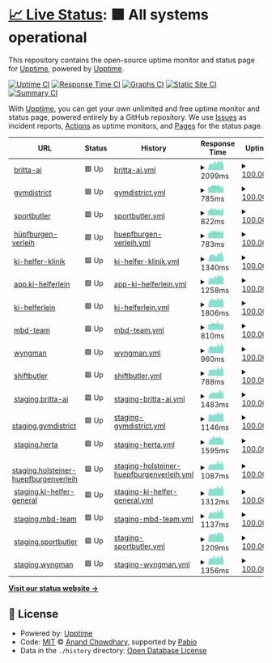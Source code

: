 # [📈 Live Status](https://demo.upptime.js.org): <!--live status--> **🟩 All systems operational**

This repository contains the open-source uptime monitor and status page for [Upptime](https://upptime.js.org), powered by [Upptime](https://github.com/upptime/upptime).

[![Uptime CI](https://github.com/Sahalandro/upptimecheck/workflows/Uptime%20CI/badge.svg)](https://github.com/Sahalandro/upptimecheck/actions?query=workflow%3A%22Uptime+CI%22)
[![Response Time CI](https://github.com/Sahalandro/upptimecheck/workflows/Response%20Time%20CI/badge.svg)](https://github.com/Sahalandro/upptimecheck/actions?query=workflow%3A%22Response+Time+CI%22)
[![Graphs CI](https://github.com/Sahalandro/upptimecheck/workflows/Graphs%20CI/badge.svg)](https://github.com/Sahalandro/upptimecheck/actions?query=workflow%3A%22Graphs+CI%22)
[![Static Site CI](https://github.com/Sahalandro/upptimecheck/workflows/Static%20Site%20CI/badge.svg)](https://github.com/Sahalandro/upptimecheck/actions?query=workflow%3A%22Static+Site+CI%22)
[![Summary CI](https://github.com/Sahalandro/upptimecheck/workflows/Summary%20CI/badge.svg)](https://github.com/Sahalandro/upptimecheck/actions?query=workflow%3A%22Summary+CI%22)

With [Upptime](https://upptime.js.org), you can get your own unlimited and free uptime monitor and status page, powered entirely by a GitHub repository. We use [Issues](https://github.com/upptime/upptime/issues) as incident reports, [Actions](https://github.com/Sahalandro/upptimecheck/actions) as uptime monitors, and [Pages](https://demo.upptime.js.org) for the status page.

<!--start: status pages-->
<!-- This summary is generated by Upptime (https://github.com/upptime/upptime) -->
<!-- Do not edit this manually, your changes will be overwritten -->
<!-- prettier-ignore -->
| URL | Status | History | Response Time | Uptime |
| --- | ------ | ------- | ------------- | ------ |
| <img alt="" src="https://icons.duckduckgo.com/ip3/null.ico" height="13"> [britta-ai](www.britta-ai.de) | 🟩 Up | [britta-ai.yml](https://github.com/Sahalandro/upptimecheck/commits/HEAD/history/britta-ai.yml) | <details><summary><img alt="Response time graph" src="./graphs/britta-ai/response-time-week.png" height="20"> 2099ms</summary><br><a href="https://Sahalandro.github.io/upptimecheck/history/britta-ai"><img alt="Response time 2099" src="https://img.shields.io/endpoint?url=https%3A%2F%2Fraw.githubusercontent.com%2FSahalandro%2Fupptimecheck%2FHEAD%2Fapi%2Fbritta-ai%2Fresponse-time.json"></a><br><a href="https://Sahalandro.github.io/upptimecheck/history/britta-ai"><img alt="24-hour response time 2099" src="https://img.shields.io/endpoint?url=https%3A%2F%2Fraw.githubusercontent.com%2FSahalandro%2Fupptimecheck%2FHEAD%2Fapi%2Fbritta-ai%2Fresponse-time-day.json"></a><br><a href="https://Sahalandro.github.io/upptimecheck/history/britta-ai"><img alt="7-day response time 2099" src="https://img.shields.io/endpoint?url=https%3A%2F%2Fraw.githubusercontent.com%2FSahalandro%2Fupptimecheck%2FHEAD%2Fapi%2Fbritta-ai%2Fresponse-time-week.json"></a><br><a href="https://Sahalandro.github.io/upptimecheck/history/britta-ai"><img alt="30-day response time 2099" src="https://img.shields.io/endpoint?url=https%3A%2F%2Fraw.githubusercontent.com%2FSahalandro%2Fupptimecheck%2FHEAD%2Fapi%2Fbritta-ai%2Fresponse-time-month.json"></a><br><a href="https://Sahalandro.github.io/upptimecheck/history/britta-ai"><img alt="1-year response time 2099" src="https://img.shields.io/endpoint?url=https%3A%2F%2Fraw.githubusercontent.com%2FSahalandro%2Fupptimecheck%2FHEAD%2Fapi%2Fbritta-ai%2Fresponse-time-year.json"></a></details> | <details><summary><a href="https://Sahalandro.github.io/upptimecheck/history/britta-ai">100.00%</a></summary><a href="https://Sahalandro.github.io/upptimecheck/history/britta-ai"><img alt="All-time uptime 100.00%" src="https://img.shields.io/endpoint?url=https%3A%2F%2Fraw.githubusercontent.com%2FSahalandro%2Fupptimecheck%2FHEAD%2Fapi%2Fbritta-ai%2Fuptime.json"></a><br><a href="https://Sahalandro.github.io/upptimecheck/history/britta-ai"><img alt="24-hour uptime 100.00%" src="https://img.shields.io/endpoint?url=https%3A%2F%2Fraw.githubusercontent.com%2FSahalandro%2Fupptimecheck%2FHEAD%2Fapi%2Fbritta-ai%2Fuptime-day.json"></a><br><a href="https://Sahalandro.github.io/upptimecheck/history/britta-ai"><img alt="7-day uptime 100.00%" src="https://img.shields.io/endpoint?url=https%3A%2F%2Fraw.githubusercontent.com%2FSahalandro%2Fupptimecheck%2FHEAD%2Fapi%2Fbritta-ai%2Fuptime-week.json"></a><br><a href="https://Sahalandro.github.io/upptimecheck/history/britta-ai"><img alt="30-day uptime 100.00%" src="https://img.shields.io/endpoint?url=https%3A%2F%2Fraw.githubusercontent.com%2FSahalandro%2Fupptimecheck%2FHEAD%2Fapi%2Fbritta-ai%2Fuptime-month.json"></a><br><a href="https://Sahalandro.github.io/upptimecheck/history/britta-ai"><img alt="1-year uptime 100.00%" src="https://img.shields.io/endpoint?url=https%3A%2F%2Fraw.githubusercontent.com%2FSahalandro%2Fupptimecheck%2FHEAD%2Fapi%2Fbritta-ai%2Fuptime-year.json"></a></details>
| <img alt="" src="https://icons.duckduckgo.com/ip3/gymdistrict.de.ico" height="13"> [gymdistrict](https://gymdistrict.de/) | 🟩 Up | [gymdistrict.yml](https://github.com/Sahalandro/upptimecheck/commits/HEAD/history/gymdistrict.yml) | <details><summary><img alt="Response time graph" src="./graphs/gymdistrict/response-time-week.png" height="20"> 785ms</summary><br><a href="https://Sahalandro.github.io/upptimecheck/history/gymdistrict"><img alt="Response time 785" src="https://img.shields.io/endpoint?url=https%3A%2F%2Fraw.githubusercontent.com%2FSahalandro%2Fupptimecheck%2FHEAD%2Fapi%2Fgymdistrict%2Fresponse-time.json"></a><br><a href="https://Sahalandro.github.io/upptimecheck/history/gymdistrict"><img alt="24-hour response time 786" src="https://img.shields.io/endpoint?url=https%3A%2F%2Fraw.githubusercontent.com%2FSahalandro%2Fupptimecheck%2FHEAD%2Fapi%2Fgymdistrict%2Fresponse-time-day.json"></a><br><a href="https://Sahalandro.github.io/upptimecheck/history/gymdistrict"><img alt="7-day response time 785" src="https://img.shields.io/endpoint?url=https%3A%2F%2Fraw.githubusercontent.com%2FSahalandro%2Fupptimecheck%2FHEAD%2Fapi%2Fgymdistrict%2Fresponse-time-week.json"></a><br><a href="https://Sahalandro.github.io/upptimecheck/history/gymdistrict"><img alt="30-day response time 785" src="https://img.shields.io/endpoint?url=https%3A%2F%2Fraw.githubusercontent.com%2FSahalandro%2Fupptimecheck%2FHEAD%2Fapi%2Fgymdistrict%2Fresponse-time-month.json"></a><br><a href="https://Sahalandro.github.io/upptimecheck/history/gymdistrict"><img alt="1-year response time 785" src="https://img.shields.io/endpoint?url=https%3A%2F%2Fraw.githubusercontent.com%2FSahalandro%2Fupptimecheck%2FHEAD%2Fapi%2Fgymdistrict%2Fresponse-time-year.json"></a></details> | <details><summary><a href="https://Sahalandro.github.io/upptimecheck/history/gymdistrict">100.00%</a></summary><a href="https://Sahalandro.github.io/upptimecheck/history/gymdistrict"><img alt="All-time uptime 100.00%" src="https://img.shields.io/endpoint?url=https%3A%2F%2Fraw.githubusercontent.com%2FSahalandro%2Fupptimecheck%2FHEAD%2Fapi%2Fgymdistrict%2Fuptime.json"></a><br><a href="https://Sahalandro.github.io/upptimecheck/history/gymdistrict"><img alt="24-hour uptime 100.00%" src="https://img.shields.io/endpoint?url=https%3A%2F%2Fraw.githubusercontent.com%2FSahalandro%2Fupptimecheck%2FHEAD%2Fapi%2Fgymdistrict%2Fuptime-day.json"></a><br><a href="https://Sahalandro.github.io/upptimecheck/history/gymdistrict"><img alt="7-day uptime 100.00%" src="https://img.shields.io/endpoint?url=https%3A%2F%2Fraw.githubusercontent.com%2FSahalandro%2Fupptimecheck%2FHEAD%2Fapi%2Fgymdistrict%2Fuptime-week.json"></a><br><a href="https://Sahalandro.github.io/upptimecheck/history/gymdistrict"><img alt="30-day uptime 100.00%" src="https://img.shields.io/endpoint?url=https%3A%2F%2Fraw.githubusercontent.com%2FSahalandro%2Fupptimecheck%2FHEAD%2Fapi%2Fgymdistrict%2Fuptime-month.json"></a><br><a href="https://Sahalandro.github.io/upptimecheck/history/gymdistrict"><img alt="1-year uptime 100.00%" src="https://img.shields.io/endpoint?url=https%3A%2F%2Fraw.githubusercontent.com%2FSahalandro%2Fupptimecheck%2FHEAD%2Fapi%2Fgymdistrict%2Fuptime-year.json"></a></details>
| <img alt="" src="https://icons.duckduckgo.com/ip3/sportbutler.team.ico" height="13"> [sportbutler](https://sportbutler.team/) | 🟩 Up | [sportbutler.yml](https://github.com/Sahalandro/upptimecheck/commits/HEAD/history/sportbutler.yml) | <details><summary><img alt="Response time graph" src="./graphs/sportbutler/response-time-week.png" height="20"> 822ms</summary><br><a href="https://Sahalandro.github.io/upptimecheck/history/sportbutler"><img alt="Response time 822" src="https://img.shields.io/endpoint?url=https%3A%2F%2Fraw.githubusercontent.com%2FSahalandro%2Fupptimecheck%2FHEAD%2Fapi%2Fsportbutler%2Fresponse-time.json"></a><br><a href="https://Sahalandro.github.io/upptimecheck/history/sportbutler"><img alt="24-hour response time 846" src="https://img.shields.io/endpoint?url=https%3A%2F%2Fraw.githubusercontent.com%2FSahalandro%2Fupptimecheck%2FHEAD%2Fapi%2Fsportbutler%2Fresponse-time-day.json"></a><br><a href="https://Sahalandro.github.io/upptimecheck/history/sportbutler"><img alt="7-day response time 822" src="https://img.shields.io/endpoint?url=https%3A%2F%2Fraw.githubusercontent.com%2FSahalandro%2Fupptimecheck%2FHEAD%2Fapi%2Fsportbutler%2Fresponse-time-week.json"></a><br><a href="https://Sahalandro.github.io/upptimecheck/history/sportbutler"><img alt="30-day response time 822" src="https://img.shields.io/endpoint?url=https%3A%2F%2Fraw.githubusercontent.com%2FSahalandro%2Fupptimecheck%2FHEAD%2Fapi%2Fsportbutler%2Fresponse-time-month.json"></a><br><a href="https://Sahalandro.github.io/upptimecheck/history/sportbutler"><img alt="1-year response time 822" src="https://img.shields.io/endpoint?url=https%3A%2F%2Fraw.githubusercontent.com%2FSahalandro%2Fupptimecheck%2FHEAD%2Fapi%2Fsportbutler%2Fresponse-time-year.json"></a></details> | <details><summary><a href="https://Sahalandro.github.io/upptimecheck/history/sportbutler">100.00%</a></summary><a href="https://Sahalandro.github.io/upptimecheck/history/sportbutler"><img alt="All-time uptime 100.00%" src="https://img.shields.io/endpoint?url=https%3A%2F%2Fraw.githubusercontent.com%2FSahalandro%2Fupptimecheck%2FHEAD%2Fapi%2Fsportbutler%2Fuptime.json"></a><br><a href="https://Sahalandro.github.io/upptimecheck/history/sportbutler"><img alt="24-hour uptime 100.00%" src="https://img.shields.io/endpoint?url=https%3A%2F%2Fraw.githubusercontent.com%2FSahalandro%2Fupptimecheck%2FHEAD%2Fapi%2Fsportbutler%2Fuptime-day.json"></a><br><a href="https://Sahalandro.github.io/upptimecheck/history/sportbutler"><img alt="7-day uptime 100.00%" src="https://img.shields.io/endpoint?url=https%3A%2F%2Fraw.githubusercontent.com%2FSahalandro%2Fupptimecheck%2FHEAD%2Fapi%2Fsportbutler%2Fuptime-week.json"></a><br><a href="https://Sahalandro.github.io/upptimecheck/history/sportbutler"><img alt="30-day uptime 100.00%" src="https://img.shields.io/endpoint?url=https%3A%2F%2Fraw.githubusercontent.com%2FSahalandro%2Fupptimecheck%2FHEAD%2Fapi%2Fsportbutler%2Fuptime-month.json"></a><br><a href="https://Sahalandro.github.io/upptimecheck/history/sportbutler"><img alt="1-year uptime 100.00%" src="https://img.shields.io/endpoint?url=https%3A%2F%2Fraw.githubusercontent.com%2FSahalandro%2Fupptimecheck%2FHEAD%2Fapi%2Fsportbutler%2Fuptime-year.json"></a></details>
| <img alt="" src="https://icons.duckduckgo.com/ip3/holsteiner-huepfburgenverleih.de.ico" height="13"> [hüpfburgen-verleih](https://holsteiner-huepfburgenverleih.de/) | 🟩 Up | [huepfburgen-verleih.yml](https://github.com/Sahalandro/upptimecheck/commits/HEAD/history/huepfburgen-verleih.yml) | <details><summary><img alt="Response time graph" src="./graphs/huepfburgen-verleih/response-time-week.png" height="20"> 783ms</summary><br><a href="https://Sahalandro.github.io/upptimecheck/history/huepfburgen-verleih"><img alt="Response time 783" src="https://img.shields.io/endpoint?url=https%3A%2F%2Fraw.githubusercontent.com%2FSahalandro%2Fupptimecheck%2FHEAD%2Fapi%2Fhuepfburgen-verleih%2Fresponse-time.json"></a><br><a href="https://Sahalandro.github.io/upptimecheck/history/huepfburgen-verleih"><img alt="24-hour response time 803" src="https://img.shields.io/endpoint?url=https%3A%2F%2Fraw.githubusercontent.com%2FSahalandro%2Fupptimecheck%2FHEAD%2Fapi%2Fhuepfburgen-verleih%2Fresponse-time-day.json"></a><br><a href="https://Sahalandro.github.io/upptimecheck/history/huepfburgen-verleih"><img alt="7-day response time 783" src="https://img.shields.io/endpoint?url=https%3A%2F%2Fraw.githubusercontent.com%2FSahalandro%2Fupptimecheck%2FHEAD%2Fapi%2Fhuepfburgen-verleih%2Fresponse-time-week.json"></a><br><a href="https://Sahalandro.github.io/upptimecheck/history/huepfburgen-verleih"><img alt="30-day response time 783" src="https://img.shields.io/endpoint?url=https%3A%2F%2Fraw.githubusercontent.com%2FSahalandro%2Fupptimecheck%2FHEAD%2Fapi%2Fhuepfburgen-verleih%2Fresponse-time-month.json"></a><br><a href="https://Sahalandro.github.io/upptimecheck/history/huepfburgen-verleih"><img alt="1-year response time 783" src="https://img.shields.io/endpoint?url=https%3A%2F%2Fraw.githubusercontent.com%2FSahalandro%2Fupptimecheck%2FHEAD%2Fapi%2Fhuepfburgen-verleih%2Fresponse-time-year.json"></a></details> | <details><summary><a href="https://Sahalandro.github.io/upptimecheck/history/huepfburgen-verleih">100.00%</a></summary><a href="https://Sahalandro.github.io/upptimecheck/history/huepfburgen-verleih"><img alt="All-time uptime 100.00%" src="https://img.shields.io/endpoint?url=https%3A%2F%2Fraw.githubusercontent.com%2FSahalandro%2Fupptimecheck%2FHEAD%2Fapi%2Fhuepfburgen-verleih%2Fuptime.json"></a><br><a href="https://Sahalandro.github.io/upptimecheck/history/huepfburgen-verleih"><img alt="24-hour uptime 100.00%" src="https://img.shields.io/endpoint?url=https%3A%2F%2Fraw.githubusercontent.com%2FSahalandro%2Fupptimecheck%2FHEAD%2Fapi%2Fhuepfburgen-verleih%2Fuptime-day.json"></a><br><a href="https://Sahalandro.github.io/upptimecheck/history/huepfburgen-verleih"><img alt="7-day uptime 100.00%" src="https://img.shields.io/endpoint?url=https%3A%2F%2Fraw.githubusercontent.com%2FSahalandro%2Fupptimecheck%2FHEAD%2Fapi%2Fhuepfburgen-verleih%2Fuptime-week.json"></a><br><a href="https://Sahalandro.github.io/upptimecheck/history/huepfburgen-verleih"><img alt="30-day uptime 100.00%" src="https://img.shields.io/endpoint?url=https%3A%2F%2Fraw.githubusercontent.com%2FSahalandro%2Fupptimecheck%2FHEAD%2Fapi%2Fhuepfburgen-verleih%2Fuptime-month.json"></a><br><a href="https://Sahalandro.github.io/upptimecheck/history/huepfburgen-verleih"><img alt="1-year uptime 100.00%" src="https://img.shields.io/endpoint?url=https%3A%2F%2Fraw.githubusercontent.com%2FSahalandro%2Fupptimecheck%2FHEAD%2Fapi%2Fhuepfburgen-verleih%2Fuptime-year.json"></a></details>
| <img alt="" src="https://icons.duckduckgo.com/ip3/null.ico" height="13"> [ki-helfer-klinik](ki-helfer-klinik.mbd-team.de) | 🟩 Up | [ki-helfer-klinik.yml](https://github.com/Sahalandro/upptimecheck/commits/HEAD/history/ki-helfer-klinik.yml) | <details><summary><img alt="Response time graph" src="./graphs/ki-helfer-klinik/response-time-week.png" height="20"> 1340ms</summary><br><a href="https://Sahalandro.github.io/upptimecheck/history/ki-helfer-klinik"><img alt="Response time 1340" src="https://img.shields.io/endpoint?url=https%3A%2F%2Fraw.githubusercontent.com%2FSahalandro%2Fupptimecheck%2FHEAD%2Fapi%2Fki-helfer-klinik%2Fresponse-time.json"></a><br><a href="https://Sahalandro.github.io/upptimecheck/history/ki-helfer-klinik"><img alt="24-hour response time 1340" src="https://img.shields.io/endpoint?url=https%3A%2F%2Fraw.githubusercontent.com%2FSahalandro%2Fupptimecheck%2FHEAD%2Fapi%2Fki-helfer-klinik%2Fresponse-time-day.json"></a><br><a href="https://Sahalandro.github.io/upptimecheck/history/ki-helfer-klinik"><img alt="7-day response time 1340" src="https://img.shields.io/endpoint?url=https%3A%2F%2Fraw.githubusercontent.com%2FSahalandro%2Fupptimecheck%2FHEAD%2Fapi%2Fki-helfer-klinik%2Fresponse-time-week.json"></a><br><a href="https://Sahalandro.github.io/upptimecheck/history/ki-helfer-klinik"><img alt="30-day response time 1340" src="https://img.shields.io/endpoint?url=https%3A%2F%2Fraw.githubusercontent.com%2FSahalandro%2Fupptimecheck%2FHEAD%2Fapi%2Fki-helfer-klinik%2Fresponse-time-month.json"></a><br><a href="https://Sahalandro.github.io/upptimecheck/history/ki-helfer-klinik"><img alt="1-year response time 1340" src="https://img.shields.io/endpoint?url=https%3A%2F%2Fraw.githubusercontent.com%2FSahalandro%2Fupptimecheck%2FHEAD%2Fapi%2Fki-helfer-klinik%2Fresponse-time-year.json"></a></details> | <details><summary><a href="https://Sahalandro.github.io/upptimecheck/history/ki-helfer-klinik">100.00%</a></summary><a href="https://Sahalandro.github.io/upptimecheck/history/ki-helfer-klinik"><img alt="All-time uptime 100.00%" src="https://img.shields.io/endpoint?url=https%3A%2F%2Fraw.githubusercontent.com%2FSahalandro%2Fupptimecheck%2FHEAD%2Fapi%2Fki-helfer-klinik%2Fuptime.json"></a><br><a href="https://Sahalandro.github.io/upptimecheck/history/ki-helfer-klinik"><img alt="24-hour uptime 100.00%" src="https://img.shields.io/endpoint?url=https%3A%2F%2Fraw.githubusercontent.com%2FSahalandro%2Fupptimecheck%2FHEAD%2Fapi%2Fki-helfer-klinik%2Fuptime-day.json"></a><br><a href="https://Sahalandro.github.io/upptimecheck/history/ki-helfer-klinik"><img alt="7-day uptime 100.00%" src="https://img.shields.io/endpoint?url=https%3A%2F%2Fraw.githubusercontent.com%2FSahalandro%2Fupptimecheck%2FHEAD%2Fapi%2Fki-helfer-klinik%2Fuptime-week.json"></a><br><a href="https://Sahalandro.github.io/upptimecheck/history/ki-helfer-klinik"><img alt="30-day uptime 100.00%" src="https://img.shields.io/endpoint?url=https%3A%2F%2Fraw.githubusercontent.com%2FSahalandro%2Fupptimecheck%2FHEAD%2Fapi%2Fki-helfer-klinik%2Fuptime-month.json"></a><br><a href="https://Sahalandro.github.io/upptimecheck/history/ki-helfer-klinik"><img alt="1-year uptime 100.00%" src="https://img.shields.io/endpoint?url=https%3A%2F%2Fraw.githubusercontent.com%2FSahalandro%2Fupptimecheck%2FHEAD%2Fapi%2Fki-helfer-klinik%2Fuptime-year.json"></a></details>
| <img alt="" src="https://icons.duckduckgo.com/ip3/null.ico" height="13"> [app.ki-helferlein](app.ki-helferlein.de) | 🟩 Up | [app-ki-helferlein.yml](https://github.com/Sahalandro/upptimecheck/commits/HEAD/history/app-ki-helferlein.yml) | <details><summary><img alt="Response time graph" src="./graphs/app-ki-helferlein/response-time-week.png" height="20"> 1258ms</summary><br><a href="https://Sahalandro.github.io/upptimecheck/history/app-ki-helferlein"><img alt="Response time 1258" src="https://img.shields.io/endpoint?url=https%3A%2F%2Fraw.githubusercontent.com%2FSahalandro%2Fupptimecheck%2FHEAD%2Fapi%2Fapp-ki-helferlein%2Fresponse-time.json"></a><br><a href="https://Sahalandro.github.io/upptimecheck/history/app-ki-helferlein"><img alt="24-hour response time 1258" src="https://img.shields.io/endpoint?url=https%3A%2F%2Fraw.githubusercontent.com%2FSahalandro%2Fupptimecheck%2FHEAD%2Fapi%2Fapp-ki-helferlein%2Fresponse-time-day.json"></a><br><a href="https://Sahalandro.github.io/upptimecheck/history/app-ki-helferlein"><img alt="7-day response time 1258" src="https://img.shields.io/endpoint?url=https%3A%2F%2Fraw.githubusercontent.com%2FSahalandro%2Fupptimecheck%2FHEAD%2Fapi%2Fapp-ki-helferlein%2Fresponse-time-week.json"></a><br><a href="https://Sahalandro.github.io/upptimecheck/history/app-ki-helferlein"><img alt="30-day response time 1258" src="https://img.shields.io/endpoint?url=https%3A%2F%2Fraw.githubusercontent.com%2FSahalandro%2Fupptimecheck%2FHEAD%2Fapi%2Fapp-ki-helferlein%2Fresponse-time-month.json"></a><br><a href="https://Sahalandro.github.io/upptimecheck/history/app-ki-helferlein"><img alt="1-year response time 1258" src="https://img.shields.io/endpoint?url=https%3A%2F%2Fraw.githubusercontent.com%2FSahalandro%2Fupptimecheck%2FHEAD%2Fapi%2Fapp-ki-helferlein%2Fresponse-time-year.json"></a></details> | <details><summary><a href="https://Sahalandro.github.io/upptimecheck/history/app-ki-helferlein">100.00%</a></summary><a href="https://Sahalandro.github.io/upptimecheck/history/app-ki-helferlein"><img alt="All-time uptime 100.00%" src="https://img.shields.io/endpoint?url=https%3A%2F%2Fraw.githubusercontent.com%2FSahalandro%2Fupptimecheck%2FHEAD%2Fapi%2Fapp-ki-helferlein%2Fuptime.json"></a><br><a href="https://Sahalandro.github.io/upptimecheck/history/app-ki-helferlein"><img alt="24-hour uptime 100.00%" src="https://img.shields.io/endpoint?url=https%3A%2F%2Fraw.githubusercontent.com%2FSahalandro%2Fupptimecheck%2FHEAD%2Fapi%2Fapp-ki-helferlein%2Fuptime-day.json"></a><br><a href="https://Sahalandro.github.io/upptimecheck/history/app-ki-helferlein"><img alt="7-day uptime 100.00%" src="https://img.shields.io/endpoint?url=https%3A%2F%2Fraw.githubusercontent.com%2FSahalandro%2Fupptimecheck%2FHEAD%2Fapi%2Fapp-ki-helferlein%2Fuptime-week.json"></a><br><a href="https://Sahalandro.github.io/upptimecheck/history/app-ki-helferlein"><img alt="30-day uptime 100.00%" src="https://img.shields.io/endpoint?url=https%3A%2F%2Fraw.githubusercontent.com%2FSahalandro%2Fupptimecheck%2FHEAD%2Fapi%2Fapp-ki-helferlein%2Fuptime-month.json"></a><br><a href="https://Sahalandro.github.io/upptimecheck/history/app-ki-helferlein"><img alt="1-year uptime 100.00%" src="https://img.shields.io/endpoint?url=https%3A%2F%2Fraw.githubusercontent.com%2FSahalandro%2Fupptimecheck%2FHEAD%2Fapi%2Fapp-ki-helferlein%2Fuptime-year.json"></a></details>
| <img alt="" src="https://icons.duckduckgo.com/ip3/null.ico" height="13"> [ki-helferlein](ki-helferlein.de) | 🟩 Up | [ki-helferlein.yml](https://github.com/Sahalandro/upptimecheck/commits/HEAD/history/ki-helferlein.yml) | <details><summary><img alt="Response time graph" src="./graphs/ki-helferlein/response-time-week.png" height="20"> 1806ms</summary><br><a href="https://Sahalandro.github.io/upptimecheck/history/ki-helferlein"><img alt="Response time 1806" src="https://img.shields.io/endpoint?url=https%3A%2F%2Fraw.githubusercontent.com%2FSahalandro%2Fupptimecheck%2FHEAD%2Fapi%2Fki-helferlein%2Fresponse-time.json"></a><br><a href="https://Sahalandro.github.io/upptimecheck/history/ki-helferlein"><img alt="24-hour response time 1806" src="https://img.shields.io/endpoint?url=https%3A%2F%2Fraw.githubusercontent.com%2FSahalandro%2Fupptimecheck%2FHEAD%2Fapi%2Fki-helferlein%2Fresponse-time-day.json"></a><br><a href="https://Sahalandro.github.io/upptimecheck/history/ki-helferlein"><img alt="7-day response time 1806" src="https://img.shields.io/endpoint?url=https%3A%2F%2Fraw.githubusercontent.com%2FSahalandro%2Fupptimecheck%2FHEAD%2Fapi%2Fki-helferlein%2Fresponse-time-week.json"></a><br><a href="https://Sahalandro.github.io/upptimecheck/history/ki-helferlein"><img alt="30-day response time 1806" src="https://img.shields.io/endpoint?url=https%3A%2F%2Fraw.githubusercontent.com%2FSahalandro%2Fupptimecheck%2FHEAD%2Fapi%2Fki-helferlein%2Fresponse-time-month.json"></a><br><a href="https://Sahalandro.github.io/upptimecheck/history/ki-helferlein"><img alt="1-year response time 1806" src="https://img.shields.io/endpoint?url=https%3A%2F%2Fraw.githubusercontent.com%2FSahalandro%2Fupptimecheck%2FHEAD%2Fapi%2Fki-helferlein%2Fresponse-time-year.json"></a></details> | <details><summary><a href="https://Sahalandro.github.io/upptimecheck/history/ki-helferlein">100.00%</a></summary><a href="https://Sahalandro.github.io/upptimecheck/history/ki-helferlein"><img alt="All-time uptime 100.00%" src="https://img.shields.io/endpoint?url=https%3A%2F%2Fraw.githubusercontent.com%2FSahalandro%2Fupptimecheck%2FHEAD%2Fapi%2Fki-helferlein%2Fuptime.json"></a><br><a href="https://Sahalandro.github.io/upptimecheck/history/ki-helferlein"><img alt="24-hour uptime 100.00%" src="https://img.shields.io/endpoint?url=https%3A%2F%2Fraw.githubusercontent.com%2FSahalandro%2Fupptimecheck%2FHEAD%2Fapi%2Fki-helferlein%2Fuptime-day.json"></a><br><a href="https://Sahalandro.github.io/upptimecheck/history/ki-helferlein"><img alt="7-day uptime 100.00%" src="https://img.shields.io/endpoint?url=https%3A%2F%2Fraw.githubusercontent.com%2FSahalandro%2Fupptimecheck%2FHEAD%2Fapi%2Fki-helferlein%2Fuptime-week.json"></a><br><a href="https://Sahalandro.github.io/upptimecheck/history/ki-helferlein"><img alt="30-day uptime 100.00%" src="https://img.shields.io/endpoint?url=https%3A%2F%2Fraw.githubusercontent.com%2FSahalandro%2Fupptimecheck%2FHEAD%2Fapi%2Fki-helferlein%2Fuptime-month.json"></a><br><a href="https://Sahalandro.github.io/upptimecheck/history/ki-helferlein"><img alt="1-year uptime 100.00%" src="https://img.shields.io/endpoint?url=https%3A%2F%2Fraw.githubusercontent.com%2FSahalandro%2Fupptimecheck%2FHEAD%2Fapi%2Fki-helferlein%2Fuptime-year.json"></a></details>
| <img alt="" src="https://icons.duckduckgo.com/ip3/mbd-team.de.ico" height="13"> [mbd-team](https://mbd-team.de/) | 🟩 Up | [mbd-team.yml](https://github.com/Sahalandro/upptimecheck/commits/HEAD/history/mbd-team.yml) | <details><summary><img alt="Response time graph" src="./graphs/mbd-team/response-time-week.png" height="20"> 810ms</summary><br><a href="https://Sahalandro.github.io/upptimecheck/history/mbd-team"><img alt="Response time 810" src="https://img.shields.io/endpoint?url=https%3A%2F%2Fraw.githubusercontent.com%2FSahalandro%2Fupptimecheck%2FHEAD%2Fapi%2Fmbd-team%2Fresponse-time.json"></a><br><a href="https://Sahalandro.github.io/upptimecheck/history/mbd-team"><img alt="24-hour response time 818" src="https://img.shields.io/endpoint?url=https%3A%2F%2Fraw.githubusercontent.com%2FSahalandro%2Fupptimecheck%2FHEAD%2Fapi%2Fmbd-team%2Fresponse-time-day.json"></a><br><a href="https://Sahalandro.github.io/upptimecheck/history/mbd-team"><img alt="7-day response time 810" src="https://img.shields.io/endpoint?url=https%3A%2F%2Fraw.githubusercontent.com%2FSahalandro%2Fupptimecheck%2FHEAD%2Fapi%2Fmbd-team%2Fresponse-time-week.json"></a><br><a href="https://Sahalandro.github.io/upptimecheck/history/mbd-team"><img alt="30-day response time 810" src="https://img.shields.io/endpoint?url=https%3A%2F%2Fraw.githubusercontent.com%2FSahalandro%2Fupptimecheck%2FHEAD%2Fapi%2Fmbd-team%2Fresponse-time-month.json"></a><br><a href="https://Sahalandro.github.io/upptimecheck/history/mbd-team"><img alt="1-year response time 810" src="https://img.shields.io/endpoint?url=https%3A%2F%2Fraw.githubusercontent.com%2FSahalandro%2Fupptimecheck%2FHEAD%2Fapi%2Fmbd-team%2Fresponse-time-year.json"></a></details> | <details><summary><a href="https://Sahalandro.github.io/upptimecheck/history/mbd-team">100.00%</a></summary><a href="https://Sahalandro.github.io/upptimecheck/history/mbd-team"><img alt="All-time uptime 100.00%" src="https://img.shields.io/endpoint?url=https%3A%2F%2Fraw.githubusercontent.com%2FSahalandro%2Fupptimecheck%2FHEAD%2Fapi%2Fmbd-team%2Fuptime.json"></a><br><a href="https://Sahalandro.github.io/upptimecheck/history/mbd-team"><img alt="24-hour uptime 100.00%" src="https://img.shields.io/endpoint?url=https%3A%2F%2Fraw.githubusercontent.com%2FSahalandro%2Fupptimecheck%2FHEAD%2Fapi%2Fmbd-team%2Fuptime-day.json"></a><br><a href="https://Sahalandro.github.io/upptimecheck/history/mbd-team"><img alt="7-day uptime 100.00%" src="https://img.shields.io/endpoint?url=https%3A%2F%2Fraw.githubusercontent.com%2FSahalandro%2Fupptimecheck%2FHEAD%2Fapi%2Fmbd-team%2Fuptime-week.json"></a><br><a href="https://Sahalandro.github.io/upptimecheck/history/mbd-team"><img alt="30-day uptime 100.00%" src="https://img.shields.io/endpoint?url=https%3A%2F%2Fraw.githubusercontent.com%2FSahalandro%2Fupptimecheck%2FHEAD%2Fapi%2Fmbd-team%2Fuptime-month.json"></a><br><a href="https://Sahalandro.github.io/upptimecheck/history/mbd-team"><img alt="1-year uptime 100.00%" src="https://img.shields.io/endpoint?url=https%3A%2F%2Fraw.githubusercontent.com%2FSahalandro%2Fupptimecheck%2FHEAD%2Fapi%2Fmbd-team%2Fuptime-year.json"></a></details>
| <img alt="" src="https://icons.duckduckgo.com/ip3/wyngman.mbd-team.de.ico" height="13"> [wyngman](https://wyngman.mbd-team.de/) | 🟩 Up | [wyngman.yml](https://github.com/Sahalandro/upptimecheck/commits/HEAD/history/wyngman.yml) | <details><summary><img alt="Response time graph" src="./graphs/wyngman/response-time-week.png" height="20"> 960ms</summary><br><a href="https://Sahalandro.github.io/upptimecheck/history/wyngman"><img alt="Response time 960" src="https://img.shields.io/endpoint?url=https%3A%2F%2Fraw.githubusercontent.com%2FSahalandro%2Fupptimecheck%2FHEAD%2Fapi%2Fwyngman%2Fresponse-time.json"></a><br><a href="https://Sahalandro.github.io/upptimecheck/history/wyngman"><img alt="24-hour response time 960" src="https://img.shields.io/endpoint?url=https%3A%2F%2Fraw.githubusercontent.com%2FSahalandro%2Fupptimecheck%2FHEAD%2Fapi%2Fwyngman%2Fresponse-time-day.json"></a><br><a href="https://Sahalandro.github.io/upptimecheck/history/wyngman"><img alt="7-day response time 960" src="https://img.shields.io/endpoint?url=https%3A%2F%2Fraw.githubusercontent.com%2FSahalandro%2Fupptimecheck%2FHEAD%2Fapi%2Fwyngman%2Fresponse-time-week.json"></a><br><a href="https://Sahalandro.github.io/upptimecheck/history/wyngman"><img alt="30-day response time 960" src="https://img.shields.io/endpoint?url=https%3A%2F%2Fraw.githubusercontent.com%2FSahalandro%2Fupptimecheck%2FHEAD%2Fapi%2Fwyngman%2Fresponse-time-month.json"></a><br><a href="https://Sahalandro.github.io/upptimecheck/history/wyngman"><img alt="1-year response time 960" src="https://img.shields.io/endpoint?url=https%3A%2F%2Fraw.githubusercontent.com%2FSahalandro%2Fupptimecheck%2FHEAD%2Fapi%2Fwyngman%2Fresponse-time-year.json"></a></details> | <details><summary><a href="https://Sahalandro.github.io/upptimecheck/history/wyngman">100.00%</a></summary><a href="https://Sahalandro.github.io/upptimecheck/history/wyngman"><img alt="All-time uptime 100.00%" src="https://img.shields.io/endpoint?url=https%3A%2F%2Fraw.githubusercontent.com%2FSahalandro%2Fupptimecheck%2FHEAD%2Fapi%2Fwyngman%2Fuptime.json"></a><br><a href="https://Sahalandro.github.io/upptimecheck/history/wyngman"><img alt="24-hour uptime 100.00%" src="https://img.shields.io/endpoint?url=https%3A%2F%2Fraw.githubusercontent.com%2FSahalandro%2Fupptimecheck%2FHEAD%2Fapi%2Fwyngman%2Fuptime-day.json"></a><br><a href="https://Sahalandro.github.io/upptimecheck/history/wyngman"><img alt="7-day uptime 100.00%" src="https://img.shields.io/endpoint?url=https%3A%2F%2Fraw.githubusercontent.com%2FSahalandro%2Fupptimecheck%2FHEAD%2Fapi%2Fwyngman%2Fuptime-week.json"></a><br><a href="https://Sahalandro.github.io/upptimecheck/history/wyngman"><img alt="30-day uptime 100.00%" src="https://img.shields.io/endpoint?url=https%3A%2F%2Fraw.githubusercontent.com%2FSahalandro%2Fupptimecheck%2FHEAD%2Fapi%2Fwyngman%2Fuptime-month.json"></a><br><a href="https://Sahalandro.github.io/upptimecheck/history/wyngman"><img alt="1-year uptime 100.00%" src="https://img.shields.io/endpoint?url=https%3A%2F%2Fraw.githubusercontent.com%2FSahalandro%2Fupptimecheck%2FHEAD%2Fapi%2Fwyngman%2Fuptime-year.json"></a></details>
| <img alt="" src="https://icons.duckduckgo.com/ip3/shiftbutler.mbd-team.de.ico" height="13"> [shiftbutler](https://shiftbutler.mbd-team.de/) | 🟩 Up | [shiftbutler.yml](https://github.com/Sahalandro/upptimecheck/commits/HEAD/history/shiftbutler.yml) | <details><summary><img alt="Response time graph" src="./graphs/shiftbutler/response-time-week.png" height="20"> 788ms</summary><br><a href="https://Sahalandro.github.io/upptimecheck/history/shiftbutler"><img alt="Response time 788" src="https://img.shields.io/endpoint?url=https%3A%2F%2Fraw.githubusercontent.com%2FSahalandro%2Fupptimecheck%2FHEAD%2Fapi%2Fshiftbutler%2Fresponse-time.json"></a><br><a href="https://Sahalandro.github.io/upptimecheck/history/shiftbutler"><img alt="24-hour response time 788" src="https://img.shields.io/endpoint?url=https%3A%2F%2Fraw.githubusercontent.com%2FSahalandro%2Fupptimecheck%2FHEAD%2Fapi%2Fshiftbutler%2Fresponse-time-day.json"></a><br><a href="https://Sahalandro.github.io/upptimecheck/history/shiftbutler"><img alt="7-day response time 788" src="https://img.shields.io/endpoint?url=https%3A%2F%2Fraw.githubusercontent.com%2FSahalandro%2Fupptimecheck%2FHEAD%2Fapi%2Fshiftbutler%2Fresponse-time-week.json"></a><br><a href="https://Sahalandro.github.io/upptimecheck/history/shiftbutler"><img alt="30-day response time 788" src="https://img.shields.io/endpoint?url=https%3A%2F%2Fraw.githubusercontent.com%2FSahalandro%2Fupptimecheck%2FHEAD%2Fapi%2Fshiftbutler%2Fresponse-time-month.json"></a><br><a href="https://Sahalandro.github.io/upptimecheck/history/shiftbutler"><img alt="1-year response time 788" src="https://img.shields.io/endpoint?url=https%3A%2F%2Fraw.githubusercontent.com%2FSahalandro%2Fupptimecheck%2FHEAD%2Fapi%2Fshiftbutler%2Fresponse-time-year.json"></a></details> | <details><summary><a href="https://Sahalandro.github.io/upptimecheck/history/shiftbutler">100.00%</a></summary><a href="https://Sahalandro.github.io/upptimecheck/history/shiftbutler"><img alt="All-time uptime 100.00%" src="https://img.shields.io/endpoint?url=https%3A%2F%2Fraw.githubusercontent.com%2FSahalandro%2Fupptimecheck%2FHEAD%2Fapi%2Fshiftbutler%2Fuptime.json"></a><br><a href="https://Sahalandro.github.io/upptimecheck/history/shiftbutler"><img alt="24-hour uptime 100.00%" src="https://img.shields.io/endpoint?url=https%3A%2F%2Fraw.githubusercontent.com%2FSahalandro%2Fupptimecheck%2FHEAD%2Fapi%2Fshiftbutler%2Fuptime-day.json"></a><br><a href="https://Sahalandro.github.io/upptimecheck/history/shiftbutler"><img alt="7-day uptime 100.00%" src="https://img.shields.io/endpoint?url=https%3A%2F%2Fraw.githubusercontent.com%2FSahalandro%2Fupptimecheck%2FHEAD%2Fapi%2Fshiftbutler%2Fuptime-week.json"></a><br><a href="https://Sahalandro.github.io/upptimecheck/history/shiftbutler"><img alt="30-day uptime 100.00%" src="https://img.shields.io/endpoint?url=https%3A%2F%2Fraw.githubusercontent.com%2FSahalandro%2Fupptimecheck%2FHEAD%2Fapi%2Fshiftbutler%2Fuptime-month.json"></a><br><a href="https://Sahalandro.github.io/upptimecheck/history/shiftbutler"><img alt="1-year uptime 100.00%" src="https://img.shields.io/endpoint?url=https%3A%2F%2Fraw.githubusercontent.com%2FSahalandro%2Fupptimecheck%2FHEAD%2Fapi%2Fshiftbutler%2Fuptime-year.json"></a></details>
| <img alt="" src="https://icons.duckduckgo.com/ip3/null.ico" height="13"> [staging.britta-ai](demo.britta-ai.de) | 🟩 Up | [staging-britta-ai.yml](https://github.com/Sahalandro/upptimecheck/commits/HEAD/history/staging-britta-ai.yml) | <details><summary><img alt="Response time graph" src="./graphs/staging-britta-ai/response-time-week.png" height="20"> 1483ms</summary><br><a href="https://Sahalandro.github.io/upptimecheck/history/staging-britta-ai"><img alt="Response time 1483" src="https://img.shields.io/endpoint?url=https%3A%2F%2Fraw.githubusercontent.com%2FSahalandro%2Fupptimecheck%2FHEAD%2Fapi%2Fstaging-britta-ai%2Fresponse-time.json"></a><br><a href="https://Sahalandro.github.io/upptimecheck/history/staging-britta-ai"><img alt="24-hour response time 1483" src="https://img.shields.io/endpoint?url=https%3A%2F%2Fraw.githubusercontent.com%2FSahalandro%2Fupptimecheck%2FHEAD%2Fapi%2Fstaging-britta-ai%2Fresponse-time-day.json"></a><br><a href="https://Sahalandro.github.io/upptimecheck/history/staging-britta-ai"><img alt="7-day response time 1483" src="https://img.shields.io/endpoint?url=https%3A%2F%2Fraw.githubusercontent.com%2FSahalandro%2Fupptimecheck%2FHEAD%2Fapi%2Fstaging-britta-ai%2Fresponse-time-week.json"></a><br><a href="https://Sahalandro.github.io/upptimecheck/history/staging-britta-ai"><img alt="30-day response time 1483" src="https://img.shields.io/endpoint?url=https%3A%2F%2Fraw.githubusercontent.com%2FSahalandro%2Fupptimecheck%2FHEAD%2Fapi%2Fstaging-britta-ai%2Fresponse-time-month.json"></a><br><a href="https://Sahalandro.github.io/upptimecheck/history/staging-britta-ai"><img alt="1-year response time 1483" src="https://img.shields.io/endpoint?url=https%3A%2F%2Fraw.githubusercontent.com%2FSahalandro%2Fupptimecheck%2FHEAD%2Fapi%2Fstaging-britta-ai%2Fresponse-time-year.json"></a></details> | <details><summary><a href="https://Sahalandro.github.io/upptimecheck/history/staging-britta-ai">100.00%</a></summary><a href="https://Sahalandro.github.io/upptimecheck/history/staging-britta-ai"><img alt="All-time uptime 100.00%" src="https://img.shields.io/endpoint?url=https%3A%2F%2Fraw.githubusercontent.com%2FSahalandro%2Fupptimecheck%2FHEAD%2Fapi%2Fstaging-britta-ai%2Fuptime.json"></a><br><a href="https://Sahalandro.github.io/upptimecheck/history/staging-britta-ai"><img alt="24-hour uptime 100.00%" src="https://img.shields.io/endpoint?url=https%3A%2F%2Fraw.githubusercontent.com%2FSahalandro%2Fupptimecheck%2FHEAD%2Fapi%2Fstaging-britta-ai%2Fuptime-day.json"></a><br><a href="https://Sahalandro.github.io/upptimecheck/history/staging-britta-ai"><img alt="7-day uptime 100.00%" src="https://img.shields.io/endpoint?url=https%3A%2F%2Fraw.githubusercontent.com%2FSahalandro%2Fupptimecheck%2FHEAD%2Fapi%2Fstaging-britta-ai%2Fuptime-week.json"></a><br><a href="https://Sahalandro.github.io/upptimecheck/history/staging-britta-ai"><img alt="30-day uptime 100.00%" src="https://img.shields.io/endpoint?url=https%3A%2F%2Fraw.githubusercontent.com%2FSahalandro%2Fupptimecheck%2FHEAD%2Fapi%2Fstaging-britta-ai%2Fuptime-month.json"></a><br><a href="https://Sahalandro.github.io/upptimecheck/history/staging-britta-ai"><img alt="1-year uptime 100.00%" src="https://img.shields.io/endpoint?url=https%3A%2F%2Fraw.githubusercontent.com%2FSahalandro%2Fupptimecheck%2FHEAD%2Fapi%2Fstaging-britta-ai%2Fuptime-year.json"></a></details>
| <img alt="" src="https://icons.duckduckgo.com/ip3/null.ico" height="13"> [staging.gymdistrict](staging.gymdistrict.mbd-team.de) | 🟩 Up | [staging-gymdistrict.yml](https://github.com/Sahalandro/upptimecheck/commits/HEAD/history/staging-gymdistrict.yml) | <details><summary><img alt="Response time graph" src="./graphs/staging-gymdistrict/response-time-week.png" height="20"> 1146ms</summary><br><a href="https://Sahalandro.github.io/upptimecheck/history/staging-gymdistrict"><img alt="Response time 1146" src="https://img.shields.io/endpoint?url=https%3A%2F%2Fraw.githubusercontent.com%2FSahalandro%2Fupptimecheck%2FHEAD%2Fapi%2Fstaging-gymdistrict%2Fresponse-time.json"></a><br><a href="https://Sahalandro.github.io/upptimecheck/history/staging-gymdistrict"><img alt="24-hour response time 1146" src="https://img.shields.io/endpoint?url=https%3A%2F%2Fraw.githubusercontent.com%2FSahalandro%2Fupptimecheck%2FHEAD%2Fapi%2Fstaging-gymdistrict%2Fresponse-time-day.json"></a><br><a href="https://Sahalandro.github.io/upptimecheck/history/staging-gymdistrict"><img alt="7-day response time 1146" src="https://img.shields.io/endpoint?url=https%3A%2F%2Fraw.githubusercontent.com%2FSahalandro%2Fupptimecheck%2FHEAD%2Fapi%2Fstaging-gymdistrict%2Fresponse-time-week.json"></a><br><a href="https://Sahalandro.github.io/upptimecheck/history/staging-gymdistrict"><img alt="30-day response time 1146" src="https://img.shields.io/endpoint?url=https%3A%2F%2Fraw.githubusercontent.com%2FSahalandro%2Fupptimecheck%2FHEAD%2Fapi%2Fstaging-gymdistrict%2Fresponse-time-month.json"></a><br><a href="https://Sahalandro.github.io/upptimecheck/history/staging-gymdistrict"><img alt="1-year response time 1146" src="https://img.shields.io/endpoint?url=https%3A%2F%2Fraw.githubusercontent.com%2FSahalandro%2Fupptimecheck%2FHEAD%2Fapi%2Fstaging-gymdistrict%2Fresponse-time-year.json"></a></details> | <details><summary><a href="https://Sahalandro.github.io/upptimecheck/history/staging-gymdistrict">100.00%</a></summary><a href="https://Sahalandro.github.io/upptimecheck/history/staging-gymdistrict"><img alt="All-time uptime 100.00%" src="https://img.shields.io/endpoint?url=https%3A%2F%2Fraw.githubusercontent.com%2FSahalandro%2Fupptimecheck%2FHEAD%2Fapi%2Fstaging-gymdistrict%2Fuptime.json"></a><br><a href="https://Sahalandro.github.io/upptimecheck/history/staging-gymdistrict"><img alt="24-hour uptime 100.00%" src="https://img.shields.io/endpoint?url=https%3A%2F%2Fraw.githubusercontent.com%2FSahalandro%2Fupptimecheck%2FHEAD%2Fapi%2Fstaging-gymdistrict%2Fuptime-day.json"></a><br><a href="https://Sahalandro.github.io/upptimecheck/history/staging-gymdistrict"><img alt="7-day uptime 100.00%" src="https://img.shields.io/endpoint?url=https%3A%2F%2Fraw.githubusercontent.com%2FSahalandro%2Fupptimecheck%2FHEAD%2Fapi%2Fstaging-gymdistrict%2Fuptime-week.json"></a><br><a href="https://Sahalandro.github.io/upptimecheck/history/staging-gymdistrict"><img alt="30-day uptime 100.00%" src="https://img.shields.io/endpoint?url=https%3A%2F%2Fraw.githubusercontent.com%2FSahalandro%2Fupptimecheck%2FHEAD%2Fapi%2Fstaging-gymdistrict%2Fuptime-month.json"></a><br><a href="https://Sahalandro.github.io/upptimecheck/history/staging-gymdistrict"><img alt="1-year uptime 100.00%" src="https://img.shields.io/endpoint?url=https%3A%2F%2Fraw.githubusercontent.com%2FSahalandro%2Fupptimecheck%2FHEAD%2Fapi%2Fstaging-gymdistrict%2Fuptime-year.json"></a></details>
| <img alt="" src="https://icons.duckduckgo.com/ip3/null.ico" height="13"> [staging.herta](herta.mbd-team.de) | 🟩 Up | [staging-herta.yml](https://github.com/Sahalandro/upptimecheck/commits/HEAD/history/staging-herta.yml) | <details><summary><img alt="Response time graph" src="./graphs/staging-herta/response-time-week.png" height="20"> 1595ms</summary><br><a href="https://Sahalandro.github.io/upptimecheck/history/staging-herta"><img alt="Response time 1595" src="https://img.shields.io/endpoint?url=https%3A%2F%2Fraw.githubusercontent.com%2FSahalandro%2Fupptimecheck%2FHEAD%2Fapi%2Fstaging-herta%2Fresponse-time.json"></a><br><a href="https://Sahalandro.github.io/upptimecheck/history/staging-herta"><img alt="24-hour response time 1595" src="https://img.shields.io/endpoint?url=https%3A%2F%2Fraw.githubusercontent.com%2FSahalandro%2Fupptimecheck%2FHEAD%2Fapi%2Fstaging-herta%2Fresponse-time-day.json"></a><br><a href="https://Sahalandro.github.io/upptimecheck/history/staging-herta"><img alt="7-day response time 1595" src="https://img.shields.io/endpoint?url=https%3A%2F%2Fraw.githubusercontent.com%2FSahalandro%2Fupptimecheck%2FHEAD%2Fapi%2Fstaging-herta%2Fresponse-time-week.json"></a><br><a href="https://Sahalandro.github.io/upptimecheck/history/staging-herta"><img alt="30-day response time 1595" src="https://img.shields.io/endpoint?url=https%3A%2F%2Fraw.githubusercontent.com%2FSahalandro%2Fupptimecheck%2FHEAD%2Fapi%2Fstaging-herta%2Fresponse-time-month.json"></a><br><a href="https://Sahalandro.github.io/upptimecheck/history/staging-herta"><img alt="1-year response time 1595" src="https://img.shields.io/endpoint?url=https%3A%2F%2Fraw.githubusercontent.com%2FSahalandro%2Fupptimecheck%2FHEAD%2Fapi%2Fstaging-herta%2Fresponse-time-year.json"></a></details> | <details><summary><a href="https://Sahalandro.github.io/upptimecheck/history/staging-herta">100.00%</a></summary><a href="https://Sahalandro.github.io/upptimecheck/history/staging-herta"><img alt="All-time uptime 100.00%" src="https://img.shields.io/endpoint?url=https%3A%2F%2Fraw.githubusercontent.com%2FSahalandro%2Fupptimecheck%2FHEAD%2Fapi%2Fstaging-herta%2Fuptime.json"></a><br><a href="https://Sahalandro.github.io/upptimecheck/history/staging-herta"><img alt="24-hour uptime 100.00%" src="https://img.shields.io/endpoint?url=https%3A%2F%2Fraw.githubusercontent.com%2FSahalandro%2Fupptimecheck%2FHEAD%2Fapi%2Fstaging-herta%2Fuptime-day.json"></a><br><a href="https://Sahalandro.github.io/upptimecheck/history/staging-herta"><img alt="7-day uptime 100.00%" src="https://img.shields.io/endpoint?url=https%3A%2F%2Fraw.githubusercontent.com%2FSahalandro%2Fupptimecheck%2FHEAD%2Fapi%2Fstaging-herta%2Fuptime-week.json"></a><br><a href="https://Sahalandro.github.io/upptimecheck/history/staging-herta"><img alt="30-day uptime 100.00%" src="https://img.shields.io/endpoint?url=https%3A%2F%2Fraw.githubusercontent.com%2FSahalandro%2Fupptimecheck%2FHEAD%2Fapi%2Fstaging-herta%2Fuptime-month.json"></a><br><a href="https://Sahalandro.github.io/upptimecheck/history/staging-herta"><img alt="1-year uptime 100.00%" src="https://img.shields.io/endpoint?url=https%3A%2F%2Fraw.githubusercontent.com%2FSahalandro%2Fupptimecheck%2FHEAD%2Fapi%2Fstaging-herta%2Fuptime-year.json"></a></details>
| <img alt="" src="https://icons.duckduckgo.com/ip3/null.ico" height="13"> [staging.holsteiner-huepfburgenverleih](staging.holsteiner-huepfburgenverleih.mbd-team.de) | 🟩 Up | [staging-holsteiner-huepfburgenverleih.yml](https://github.com/Sahalandro/upptimecheck/commits/HEAD/history/staging-holsteiner-huepfburgenverleih.yml) | <details><summary><img alt="Response time graph" src="./graphs/staging-holsteiner-huepfburgenverleih/response-time-week.png" height="20"> 1087ms</summary><br><a href="https://Sahalandro.github.io/upptimecheck/history/staging-holsteiner-huepfburgenverleih"><img alt="Response time 1087" src="https://img.shields.io/endpoint?url=https%3A%2F%2Fraw.githubusercontent.com%2FSahalandro%2Fupptimecheck%2FHEAD%2Fapi%2Fstaging-holsteiner-huepfburgenverleih%2Fresponse-time.json"></a><br><a href="https://Sahalandro.github.io/upptimecheck/history/staging-holsteiner-huepfburgenverleih"><img alt="24-hour response time 1087" src="https://img.shields.io/endpoint?url=https%3A%2F%2Fraw.githubusercontent.com%2FSahalandro%2Fupptimecheck%2FHEAD%2Fapi%2Fstaging-holsteiner-huepfburgenverleih%2Fresponse-time-day.json"></a><br><a href="https://Sahalandro.github.io/upptimecheck/history/staging-holsteiner-huepfburgenverleih"><img alt="7-day response time 1087" src="https://img.shields.io/endpoint?url=https%3A%2F%2Fraw.githubusercontent.com%2FSahalandro%2Fupptimecheck%2FHEAD%2Fapi%2Fstaging-holsteiner-huepfburgenverleih%2Fresponse-time-week.json"></a><br><a href="https://Sahalandro.github.io/upptimecheck/history/staging-holsteiner-huepfburgenverleih"><img alt="30-day response time 1087" src="https://img.shields.io/endpoint?url=https%3A%2F%2Fraw.githubusercontent.com%2FSahalandro%2Fupptimecheck%2FHEAD%2Fapi%2Fstaging-holsteiner-huepfburgenverleih%2Fresponse-time-month.json"></a><br><a href="https://Sahalandro.github.io/upptimecheck/history/staging-holsteiner-huepfburgenverleih"><img alt="1-year response time 1087" src="https://img.shields.io/endpoint?url=https%3A%2F%2Fraw.githubusercontent.com%2FSahalandro%2Fupptimecheck%2FHEAD%2Fapi%2Fstaging-holsteiner-huepfburgenverleih%2Fresponse-time-year.json"></a></details> | <details><summary><a href="https://Sahalandro.github.io/upptimecheck/history/staging-holsteiner-huepfburgenverleih">100.00%</a></summary><a href="https://Sahalandro.github.io/upptimecheck/history/staging-holsteiner-huepfburgenverleih"><img alt="All-time uptime 100.00%" src="https://img.shields.io/endpoint?url=https%3A%2F%2Fraw.githubusercontent.com%2FSahalandro%2Fupptimecheck%2FHEAD%2Fapi%2Fstaging-holsteiner-huepfburgenverleih%2Fuptime.json"></a><br><a href="https://Sahalandro.github.io/upptimecheck/history/staging-holsteiner-huepfburgenverleih"><img alt="24-hour uptime 100.00%" src="https://img.shields.io/endpoint?url=https%3A%2F%2Fraw.githubusercontent.com%2FSahalandro%2Fupptimecheck%2FHEAD%2Fapi%2Fstaging-holsteiner-huepfburgenverleih%2Fuptime-day.json"></a><br><a href="https://Sahalandro.github.io/upptimecheck/history/staging-holsteiner-huepfburgenverleih"><img alt="7-day uptime 100.00%" src="https://img.shields.io/endpoint?url=https%3A%2F%2Fraw.githubusercontent.com%2FSahalandro%2Fupptimecheck%2FHEAD%2Fapi%2Fstaging-holsteiner-huepfburgenverleih%2Fuptime-week.json"></a><br><a href="https://Sahalandro.github.io/upptimecheck/history/staging-holsteiner-huepfburgenverleih"><img alt="30-day uptime 100.00%" src="https://img.shields.io/endpoint?url=https%3A%2F%2Fraw.githubusercontent.com%2FSahalandro%2Fupptimecheck%2FHEAD%2Fapi%2Fstaging-holsteiner-huepfburgenverleih%2Fuptime-month.json"></a><br><a href="https://Sahalandro.github.io/upptimecheck/history/staging-holsteiner-huepfburgenverleih"><img alt="1-year uptime 100.00%" src="https://img.shields.io/endpoint?url=https%3A%2F%2Fraw.githubusercontent.com%2FSahalandro%2Fupptimecheck%2FHEAD%2Fapi%2Fstaging-holsteiner-huepfburgenverleih%2Fuptime-year.json"></a></details>
| <img alt="" src="https://icons.duckduckgo.com/ip3/null.ico" height="13"> [staging.ki-helfer-general](staging.ki-helfer-general.mbd-team.de) | 🟩 Up | [staging-ki-helfer-general.yml](https://github.com/Sahalandro/upptimecheck/commits/HEAD/history/staging-ki-helfer-general.yml) | <details><summary><img alt="Response time graph" src="./graphs/staging-ki-helfer-general/response-time-week.png" height="20"> 1312ms</summary><br><a href="https://Sahalandro.github.io/upptimecheck/history/staging-ki-helfer-general"><img alt="Response time 1312" src="https://img.shields.io/endpoint?url=https%3A%2F%2Fraw.githubusercontent.com%2FSahalandro%2Fupptimecheck%2FHEAD%2Fapi%2Fstaging-ki-helfer-general%2Fresponse-time.json"></a><br><a href="https://Sahalandro.github.io/upptimecheck/history/staging-ki-helfer-general"><img alt="24-hour response time 1312" src="https://img.shields.io/endpoint?url=https%3A%2F%2Fraw.githubusercontent.com%2FSahalandro%2Fupptimecheck%2FHEAD%2Fapi%2Fstaging-ki-helfer-general%2Fresponse-time-day.json"></a><br><a href="https://Sahalandro.github.io/upptimecheck/history/staging-ki-helfer-general"><img alt="7-day response time 1312" src="https://img.shields.io/endpoint?url=https%3A%2F%2Fraw.githubusercontent.com%2FSahalandro%2Fupptimecheck%2FHEAD%2Fapi%2Fstaging-ki-helfer-general%2Fresponse-time-week.json"></a><br><a href="https://Sahalandro.github.io/upptimecheck/history/staging-ki-helfer-general"><img alt="30-day response time 1312" src="https://img.shields.io/endpoint?url=https%3A%2F%2Fraw.githubusercontent.com%2FSahalandro%2Fupptimecheck%2FHEAD%2Fapi%2Fstaging-ki-helfer-general%2Fresponse-time-month.json"></a><br><a href="https://Sahalandro.github.io/upptimecheck/history/staging-ki-helfer-general"><img alt="1-year response time 1312" src="https://img.shields.io/endpoint?url=https%3A%2F%2Fraw.githubusercontent.com%2FSahalandro%2Fupptimecheck%2FHEAD%2Fapi%2Fstaging-ki-helfer-general%2Fresponse-time-year.json"></a></details> | <details><summary><a href="https://Sahalandro.github.io/upptimecheck/history/staging-ki-helfer-general">100.00%</a></summary><a href="https://Sahalandro.github.io/upptimecheck/history/staging-ki-helfer-general"><img alt="All-time uptime 100.00%" src="https://img.shields.io/endpoint?url=https%3A%2F%2Fraw.githubusercontent.com%2FSahalandro%2Fupptimecheck%2FHEAD%2Fapi%2Fstaging-ki-helfer-general%2Fuptime.json"></a><br><a href="https://Sahalandro.github.io/upptimecheck/history/staging-ki-helfer-general"><img alt="24-hour uptime 100.00%" src="https://img.shields.io/endpoint?url=https%3A%2F%2Fraw.githubusercontent.com%2FSahalandro%2Fupptimecheck%2FHEAD%2Fapi%2Fstaging-ki-helfer-general%2Fuptime-day.json"></a><br><a href="https://Sahalandro.github.io/upptimecheck/history/staging-ki-helfer-general"><img alt="7-day uptime 100.00%" src="https://img.shields.io/endpoint?url=https%3A%2F%2Fraw.githubusercontent.com%2FSahalandro%2Fupptimecheck%2FHEAD%2Fapi%2Fstaging-ki-helfer-general%2Fuptime-week.json"></a><br><a href="https://Sahalandro.github.io/upptimecheck/history/staging-ki-helfer-general"><img alt="30-day uptime 100.00%" src="https://img.shields.io/endpoint?url=https%3A%2F%2Fraw.githubusercontent.com%2FSahalandro%2Fupptimecheck%2FHEAD%2Fapi%2Fstaging-ki-helfer-general%2Fuptime-month.json"></a><br><a href="https://Sahalandro.github.io/upptimecheck/history/staging-ki-helfer-general"><img alt="1-year uptime 100.00%" src="https://img.shields.io/endpoint?url=https%3A%2F%2Fraw.githubusercontent.com%2FSahalandro%2Fupptimecheck%2FHEAD%2Fapi%2Fstaging-ki-helfer-general%2Fuptime-year.json"></a></details>
| <img alt="" src="https://icons.duckduckgo.com/ip3/null.ico" height="13"> [staging.mbd-team](staging.mbd-team.de) | 🟩 Up | [staging-mbd-team.yml](https://github.com/Sahalandro/upptimecheck/commits/HEAD/history/staging-mbd-team.yml) | <details><summary><img alt="Response time graph" src="./graphs/staging-mbd-team/response-time-week.png" height="20"> 1137ms</summary><br><a href="https://Sahalandro.github.io/upptimecheck/history/staging-mbd-team"><img alt="Response time 1137" src="https://img.shields.io/endpoint?url=https%3A%2F%2Fraw.githubusercontent.com%2FSahalandro%2Fupptimecheck%2FHEAD%2Fapi%2Fstaging-mbd-team%2Fresponse-time.json"></a><br><a href="https://Sahalandro.github.io/upptimecheck/history/staging-mbd-team"><img alt="24-hour response time 1137" src="https://img.shields.io/endpoint?url=https%3A%2F%2Fraw.githubusercontent.com%2FSahalandro%2Fupptimecheck%2FHEAD%2Fapi%2Fstaging-mbd-team%2Fresponse-time-day.json"></a><br><a href="https://Sahalandro.github.io/upptimecheck/history/staging-mbd-team"><img alt="7-day response time 1137" src="https://img.shields.io/endpoint?url=https%3A%2F%2Fraw.githubusercontent.com%2FSahalandro%2Fupptimecheck%2FHEAD%2Fapi%2Fstaging-mbd-team%2Fresponse-time-week.json"></a><br><a href="https://Sahalandro.github.io/upptimecheck/history/staging-mbd-team"><img alt="30-day response time 1137" src="https://img.shields.io/endpoint?url=https%3A%2F%2Fraw.githubusercontent.com%2FSahalandro%2Fupptimecheck%2FHEAD%2Fapi%2Fstaging-mbd-team%2Fresponse-time-month.json"></a><br><a href="https://Sahalandro.github.io/upptimecheck/history/staging-mbd-team"><img alt="1-year response time 1137" src="https://img.shields.io/endpoint?url=https%3A%2F%2Fraw.githubusercontent.com%2FSahalandro%2Fupptimecheck%2FHEAD%2Fapi%2Fstaging-mbd-team%2Fresponse-time-year.json"></a></details> | <details><summary><a href="https://Sahalandro.github.io/upptimecheck/history/staging-mbd-team">100.00%</a></summary><a href="https://Sahalandro.github.io/upptimecheck/history/staging-mbd-team"><img alt="All-time uptime 100.00%" src="https://img.shields.io/endpoint?url=https%3A%2F%2Fraw.githubusercontent.com%2FSahalandro%2Fupptimecheck%2FHEAD%2Fapi%2Fstaging-mbd-team%2Fuptime.json"></a><br><a href="https://Sahalandro.github.io/upptimecheck/history/staging-mbd-team"><img alt="24-hour uptime 100.00%" src="https://img.shields.io/endpoint?url=https%3A%2F%2Fraw.githubusercontent.com%2FSahalandro%2Fupptimecheck%2FHEAD%2Fapi%2Fstaging-mbd-team%2Fuptime-day.json"></a><br><a href="https://Sahalandro.github.io/upptimecheck/history/staging-mbd-team"><img alt="7-day uptime 100.00%" src="https://img.shields.io/endpoint?url=https%3A%2F%2Fraw.githubusercontent.com%2FSahalandro%2Fupptimecheck%2FHEAD%2Fapi%2Fstaging-mbd-team%2Fuptime-week.json"></a><br><a href="https://Sahalandro.github.io/upptimecheck/history/staging-mbd-team"><img alt="30-day uptime 100.00%" src="https://img.shields.io/endpoint?url=https%3A%2F%2Fraw.githubusercontent.com%2FSahalandro%2Fupptimecheck%2FHEAD%2Fapi%2Fstaging-mbd-team%2Fuptime-month.json"></a><br><a href="https://Sahalandro.github.io/upptimecheck/history/staging-mbd-team"><img alt="1-year uptime 100.00%" src="https://img.shields.io/endpoint?url=https%3A%2F%2Fraw.githubusercontent.com%2FSahalandro%2Fupptimecheck%2FHEAD%2Fapi%2Fstaging-mbd-team%2Fuptime-year.json"></a></details>
| <img alt="" src="https://icons.duckduckgo.com/ip3/null.ico" height="13"> [staging.sportbutler](staging.sportbutler.team) | 🟩 Up | [staging-sportbutler.yml](https://github.com/Sahalandro/upptimecheck/commits/HEAD/history/staging-sportbutler.yml) | <details><summary><img alt="Response time graph" src="./graphs/staging-sportbutler/response-time-week.png" height="20"> 1209ms</summary><br><a href="https://Sahalandro.github.io/upptimecheck/history/staging-sportbutler"><img alt="Response time 1209" src="https://img.shields.io/endpoint?url=https%3A%2F%2Fraw.githubusercontent.com%2FSahalandro%2Fupptimecheck%2FHEAD%2Fapi%2Fstaging-sportbutler%2Fresponse-time.json"></a><br><a href="https://Sahalandro.github.io/upptimecheck/history/staging-sportbutler"><img alt="24-hour response time 1209" src="https://img.shields.io/endpoint?url=https%3A%2F%2Fraw.githubusercontent.com%2FSahalandro%2Fupptimecheck%2FHEAD%2Fapi%2Fstaging-sportbutler%2Fresponse-time-day.json"></a><br><a href="https://Sahalandro.github.io/upptimecheck/history/staging-sportbutler"><img alt="7-day response time 1209" src="https://img.shields.io/endpoint?url=https%3A%2F%2Fraw.githubusercontent.com%2FSahalandro%2Fupptimecheck%2FHEAD%2Fapi%2Fstaging-sportbutler%2Fresponse-time-week.json"></a><br><a href="https://Sahalandro.github.io/upptimecheck/history/staging-sportbutler"><img alt="30-day response time 1209" src="https://img.shields.io/endpoint?url=https%3A%2F%2Fraw.githubusercontent.com%2FSahalandro%2Fupptimecheck%2FHEAD%2Fapi%2Fstaging-sportbutler%2Fresponse-time-month.json"></a><br><a href="https://Sahalandro.github.io/upptimecheck/history/staging-sportbutler"><img alt="1-year response time 1209" src="https://img.shields.io/endpoint?url=https%3A%2F%2Fraw.githubusercontent.com%2FSahalandro%2Fupptimecheck%2FHEAD%2Fapi%2Fstaging-sportbutler%2Fresponse-time-year.json"></a></details> | <details><summary><a href="https://Sahalandro.github.io/upptimecheck/history/staging-sportbutler">100.00%</a></summary><a href="https://Sahalandro.github.io/upptimecheck/history/staging-sportbutler"><img alt="All-time uptime 100.00%" src="https://img.shields.io/endpoint?url=https%3A%2F%2Fraw.githubusercontent.com%2FSahalandro%2Fupptimecheck%2FHEAD%2Fapi%2Fstaging-sportbutler%2Fuptime.json"></a><br><a href="https://Sahalandro.github.io/upptimecheck/history/staging-sportbutler"><img alt="24-hour uptime 100.00%" src="https://img.shields.io/endpoint?url=https%3A%2F%2Fraw.githubusercontent.com%2FSahalandro%2Fupptimecheck%2FHEAD%2Fapi%2Fstaging-sportbutler%2Fuptime-day.json"></a><br><a href="https://Sahalandro.github.io/upptimecheck/history/staging-sportbutler"><img alt="7-day uptime 100.00%" src="https://img.shields.io/endpoint?url=https%3A%2F%2Fraw.githubusercontent.com%2FSahalandro%2Fupptimecheck%2FHEAD%2Fapi%2Fstaging-sportbutler%2Fuptime-week.json"></a><br><a href="https://Sahalandro.github.io/upptimecheck/history/staging-sportbutler"><img alt="30-day uptime 100.00%" src="https://img.shields.io/endpoint?url=https%3A%2F%2Fraw.githubusercontent.com%2FSahalandro%2Fupptimecheck%2FHEAD%2Fapi%2Fstaging-sportbutler%2Fuptime-month.json"></a><br><a href="https://Sahalandro.github.io/upptimecheck/history/staging-sportbutler"><img alt="1-year uptime 100.00%" src="https://img.shields.io/endpoint?url=https%3A%2F%2Fraw.githubusercontent.com%2FSahalandro%2Fupptimecheck%2FHEAD%2Fapi%2Fstaging-sportbutler%2Fuptime-year.json"></a></details>
| <img alt="" src="https://icons.duckduckgo.com/ip3/null.ico" height="13"> [staging.wyngman](staging.wyngman.mbd-team.de) | 🟩 Up | [staging-wyngman.yml](https://github.com/Sahalandro/upptimecheck/commits/HEAD/history/staging-wyngman.yml) | <details><summary><img alt="Response time graph" src="./graphs/staging-wyngman/response-time-week.png" height="20"> 1356ms</summary><br><a href="https://Sahalandro.github.io/upptimecheck/history/staging-wyngman"><img alt="Response time 1356" src="https://img.shields.io/endpoint?url=https%3A%2F%2Fraw.githubusercontent.com%2FSahalandro%2Fupptimecheck%2FHEAD%2Fapi%2Fstaging-wyngman%2Fresponse-time.json"></a><br><a href="https://Sahalandro.github.io/upptimecheck/history/staging-wyngman"><img alt="24-hour response time 1356" src="https://img.shields.io/endpoint?url=https%3A%2F%2Fraw.githubusercontent.com%2FSahalandro%2Fupptimecheck%2FHEAD%2Fapi%2Fstaging-wyngman%2Fresponse-time-day.json"></a><br><a href="https://Sahalandro.github.io/upptimecheck/history/staging-wyngman"><img alt="7-day response time 1356" src="https://img.shields.io/endpoint?url=https%3A%2F%2Fraw.githubusercontent.com%2FSahalandro%2Fupptimecheck%2FHEAD%2Fapi%2Fstaging-wyngman%2Fresponse-time-week.json"></a><br><a href="https://Sahalandro.github.io/upptimecheck/history/staging-wyngman"><img alt="30-day response time 1356" src="https://img.shields.io/endpoint?url=https%3A%2F%2Fraw.githubusercontent.com%2FSahalandro%2Fupptimecheck%2FHEAD%2Fapi%2Fstaging-wyngman%2Fresponse-time-month.json"></a><br><a href="https://Sahalandro.github.io/upptimecheck/history/staging-wyngman"><img alt="1-year response time 1356" src="https://img.shields.io/endpoint?url=https%3A%2F%2Fraw.githubusercontent.com%2FSahalandro%2Fupptimecheck%2FHEAD%2Fapi%2Fstaging-wyngman%2Fresponse-time-year.json"></a></details> | <details><summary><a href="https://Sahalandro.github.io/upptimecheck/history/staging-wyngman">100.00%</a></summary><a href="https://Sahalandro.github.io/upptimecheck/history/staging-wyngman"><img alt="All-time uptime 100.00%" src="https://img.shields.io/endpoint?url=https%3A%2F%2Fraw.githubusercontent.com%2FSahalandro%2Fupptimecheck%2FHEAD%2Fapi%2Fstaging-wyngman%2Fuptime.json"></a><br><a href="https://Sahalandro.github.io/upptimecheck/history/staging-wyngman"><img alt="24-hour uptime 100.00%" src="https://img.shields.io/endpoint?url=https%3A%2F%2Fraw.githubusercontent.com%2FSahalandro%2Fupptimecheck%2FHEAD%2Fapi%2Fstaging-wyngman%2Fuptime-day.json"></a><br><a href="https://Sahalandro.github.io/upptimecheck/history/staging-wyngman"><img alt="7-day uptime 100.00%" src="https://img.shields.io/endpoint?url=https%3A%2F%2Fraw.githubusercontent.com%2FSahalandro%2Fupptimecheck%2FHEAD%2Fapi%2Fstaging-wyngman%2Fuptime-week.json"></a><br><a href="https://Sahalandro.github.io/upptimecheck/history/staging-wyngman"><img alt="30-day uptime 100.00%" src="https://img.shields.io/endpoint?url=https%3A%2F%2Fraw.githubusercontent.com%2FSahalandro%2Fupptimecheck%2FHEAD%2Fapi%2Fstaging-wyngman%2Fuptime-month.json"></a><br><a href="https://Sahalandro.github.io/upptimecheck/history/staging-wyngman"><img alt="1-year uptime 100.00%" src="https://img.shields.io/endpoint?url=https%3A%2F%2Fraw.githubusercontent.com%2FSahalandro%2Fupptimecheck%2FHEAD%2Fapi%2Fstaging-wyngman%2Fuptime-year.json"></a></details>

<!--end: status pages-->

[**Visit our status website →**](https://demo.upptime.js.org)

## 📄 License

- Powered by: [Upptime](https://github.com/upptime/upptime)
- Code: [MIT](./LICENSE) © [Anand Chowdhary](https://anandchowdhary.com), supported by [Pabio](https://pabio.com)
- Data in the `./history` directory: [Open Database License](https://opendatacommons.org/licenses/odbl/1-0/)
